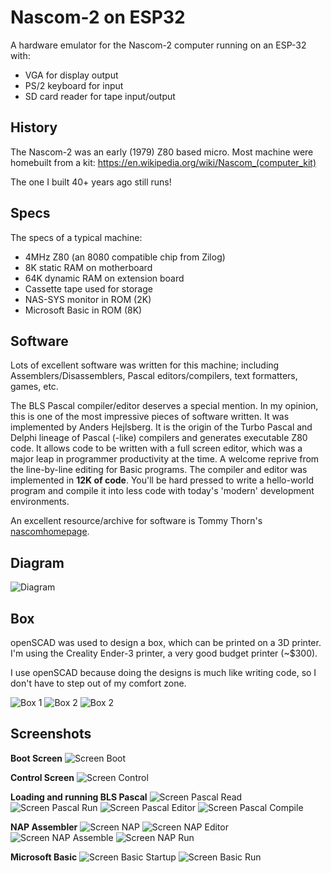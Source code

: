# Nascom-2 on ESP32

A hardware emulator for the Nascom-2 computer running on an ESP-32 with:
* VGA for display output
* PS/2 keyboard for input
* SD card reader for tape input/output

## History
The Nascom-2 was an early (1979) Z80 based micro.  Most machine were homebuilt from a kit: https://en.wikipedia.org/wiki/Nascom_(computer_kit)

The one I built 40+ years ago still runs!

## Specs
The specs of a typical machine:
* 4MHz Z80 (an 8080 compatible chip from Zilog)
* 8K static RAM on motherboard
* 64K dynamic RAM on extension board
* Cassette tape used for storage
* NAS-SYS monitor in ROM (2K) 
* Microsoft Basic in ROM (8K)

## Software
Lots of excellent software was written for this machine; including Assemblers/Disassemblers, Pascal editors/compilers, text formatters, games, etc.

The BLS Pascal compiler/editor deserves a special mention.  In my opinion, this is one of the most impressive pieces of software written. It was implemented by Anders Hejlsberg.  It is the origin of the Turbo Pascal and Delphi lineage of Pascal (-like) compilers and generates executable Z80 code. It allows code to be written with a full screen editor, which was a major leap in programmer productivity at the time. A welcome reprive from the line-by-line editing for Basic programs. The compiler and editor was implemented in **12K of code**. You'll be hard pressed to write a hello-world program and compile it into less code with today's 'modern' development environments.

An excellent resource/archive for software is Tommy Thorn's [nascomhomepage](http://www.nascomhomepage.com).

## Diagram
![Diagram](images/diagram.jpg)

## Box
openSCAD was used to design a box, which can be printed on a 3D printer. I'm using the Creality Ender-3 printer, a very good budget printer (~$300).

I use openSCAD because doing the designs is much like writing code, so I don't have to step out of my comfort zone.

![Box 1](images/box-1.jpg)
![Box 2](images/box-2.jpg)
![Box 2](images/box-3.jpg)

## Screenshots
**Boot Screen**
![Screen Boot](images/screen-boot.jpg)

**Control Screen**
![Screen Control](images/screen-control.jpg)

**Loading and running BLS Pascal**
![Screen Pascal Read](images/screen-pascal-read.jpg)
![Screen Pascal Run](images/screen-pascal-run.jpg)
![Screen Pascal Editor](images/screen-pascal-editor.jpg)
![Screen Pascal Compile](images/screen-pascal-compile-and-run.jpg)

**NAP Assembler**
![Screen NAP](images/screen-nap-start.jpg)
![Screen NAP Editor](images/screen-nap-editor.jpg)
![Screen NAP Assemble](images/screen-nap-assemble.jpg)
![Screen NAP Run](images/screen-nap-run.jpg)

**Microsoft Basic**
![Screen Basic Startup](images/screen-basic.jpg)
![Screen Basic Run](images/screen-basic-run.jpg)
